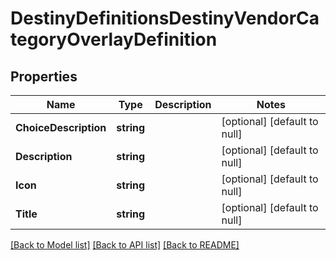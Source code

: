 # DestinyDefinitionsDestinyVendorCategoryOverlayDefinition

## Properties
Name | Type | Description | Notes
------------ | ------------- | ------------- | -------------
**ChoiceDescription** | **string** |  | [optional] [default to null]
**Description** | **string** |  | [optional] [default to null]
**Icon** | **string** |  | [optional] [default to null]
**Title** | **string** |  | [optional] [default to null]

[[Back to Model list]](../README.md#documentation-for-models) [[Back to API list]](../README.md#documentation-for-api-endpoints) [[Back to README]](../README.md)


